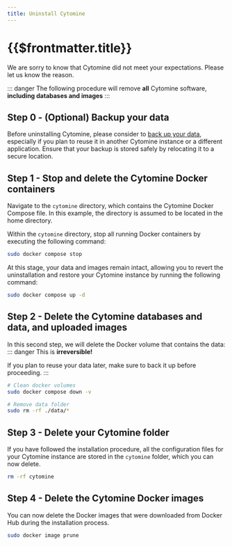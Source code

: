```yaml
---
title: Uninstall Cytomine
---
```


# {{$frontmatter.title}}

We are sorry to know that Cytomine did not meet your expectations. Please <a :href="'mailto:'+$cytomine.email+'?subject=Uninstall%20Cytomine'">let us know the reason</a>.

::: danger
The following procedure will remove **all** Cytomine software, **including databases and images**
:::

## Step 0 - (Optional) Backup your data

Before uninstalling Cytomine, please consider to [back up your data](backup.md), especially if you plan to reuse it in another Cytomine instance or a different application. Ensure that your backup is stored safely by relocating it to a secure location.

## Step 1 - Stop and delete the Cytomine Docker containers

Navigate to the `cytomine` directory, which contains the Cytomine Docker Compose file. In this example, the directory is assumed to be located in the home directory.

Within the `cytomine` directory, stop all running Docker containers by executing the following command:

```bash
sudo docker compose stop
```

At this stage, your data and images remain intact, allowing you to revert the uninstallation and restore your Cytomine instance by running the following command:

```bash
sudo docker compose up -d
```

## Step 2 - Delete the Cytomine databases and data, and uploaded images

In this second step, we will delete the Docker volume that contains the data:
::: danger
This is **irreversible!**

If you plan to reuse your data later, make sure to back it up before proceeding.
:::

```bash
# Clean docker volumes
sudo docker compose down -v

# Remove data folder
sudo rm -rf ./data/*
```

## Step 3 - Delete your Cytomine folder

If you have followed the installation procedure, all the configuration files for your Cytomine instance are stored in the `cytomine` folder, which you can now delete.

```bash
rm -rf cytomine
```

## Step 4 - Delete the Cytomine Docker images

You can now delete the Docker images that were downloaded from Docker Hub during the installation process.

```bash
sudo docker image prune
```
